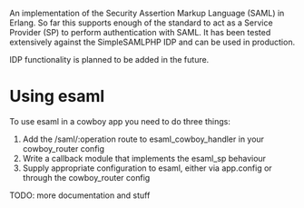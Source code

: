 An implementation of the Security Assertion Markup Language (SAML) in Erlang. So far this supports enough of the standard to act as a Service Provider (SP) to perform authentication with SAML. It has been tested extensively against the SimpleSAMLPHP IDP and can be used in production.

IDP functionality is planned to be added in the future.

# Using esaml

To use esaml in a cowboy app you need to do three things:

1. Add the /saml/:operation route to esaml_cowboy_handler in your cowboy_router config
2. Write a callback module that implements the esaml_sp behaviour
3. Supply appropriate configuration to esaml, either via app.config or through the cowboy_router config

TODO: more documentation and stuff
